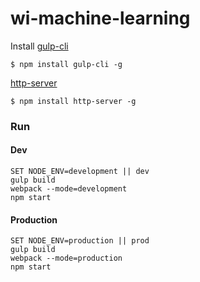 # wi-machine-learning
Install 
[gulp-cli](http://npmjs.com/package/gulp-cli)
```shell
$ npm install gulp-cli -g
```
[http-server](https://www.npmjs.com/package/http-server)
```shell
$ npm install http-server -g
```
### Run
#### Dev
```shell
SET NODE_ENV=development || dev
gulp build
webpack --mode=development
npm start
```
#### Production
```shell
SET NODE_ENV=production || prod
gulp build
webpack --mode=production
npm start
```
